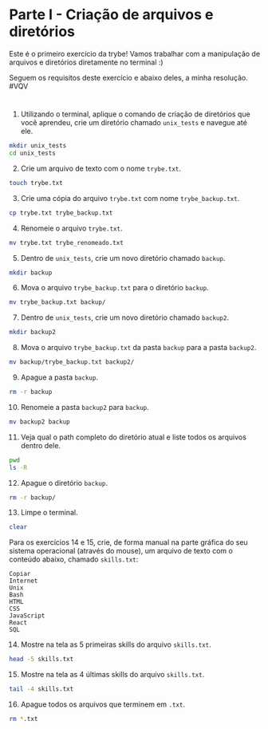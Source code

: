 # Parte I - Criação de arquivos e diretórios
Este é o primeiro exercício da trybe! Vamos trabalhar com a manipulação de arquivos e diretórios diretamente no terminal :)

Seguem os requisitos deste exercício e abaixo deles, a minha resolução. #VQV
#

1. Utilizando o terminal, aplique o comando de criação de diretórios que você aprendeu, crie um diretório chamado `unix_tests` e navegue até ele.
```zsh
mkdir unix_tests
cd unix_tests
```

2. Crie um arquivo de texto com o nome `trybe.txt`.
```zsh
touch trybe.txt
```

3. Crie uma cópia do arquivo `trybe.txt` com nome `trybe_backup.txt`.
```zsh
cp trybe.txt trybe_backup.txt
```

4. Renomeie o arquivo `trybe.txt`.
```zsh
mv trybe.txt trybe_renomeado.txt
```

5. Dentro de `unix_tests`, crie um novo diretório chamado `backup`.
```zsh
mkdir backup
```

6. Mova o arquivo `trybe_backup.txt` para o diretório `backup`.
```zsh
mv trybe_backup.txt backup/
```

7. Dentro de `unix_tests`, crie um novo diretório chamado `backup2`.
```zsh
mkdir backup2
```

8. Mova o arquivo `trybe_backup.txt` da pasta `backup` para a pasta `backup2`.
```zsh
mv backup/trybe_backup.txt backup2/
```

9. Apague a pasta `backup`.
```zsh
rm -r backup
```

10. Renomeie a pasta `backup2` para `backup`.
```zsh
mv backup2 backup
```

11. Veja qual o path completo do diretório atual e liste todos os arquivos dentro dele.
```zsh
pwd
ls -R
```

12. Apague o diretório `backup`.
```zsh
rm -r backup/
```

13. Limpe o terminal.
```zsh
clear
```

Para os exercícios 14 e 15, crie, de forma manual na parte gráfica do seu sistema operacional (através do mouse), um arquivo de texto com o conteúdo abaixo, chamado `skills.txt`:
```
Copiar
Internet
Unix
Bash
HTML
CSS
JavaScript
React
SQL
```

14. Mostre na tela as 5 primeiras skills do arquivo `skills.txt`.
```zsh
head -5 skills.txt
```

15. Mostre na tela as 4 últimas skills do arquivo `skills.txt`.
```zsh
tail -4 skills.txt
```

16. Apague todos os arquivos que terminem em `.txt`.
```zsh
rm *.txt
```
